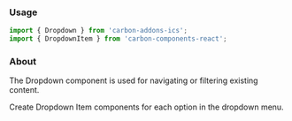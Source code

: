 ### Usage

```js
import { Dropdown } from 'carbon-addons-ics';
import { DropdownItem } from 'carbon-components-react';
```

### About
The Dropdown component is used for navigating or filtering existing content. 

Create Dropdown Item components for each option in the dropdown menu.